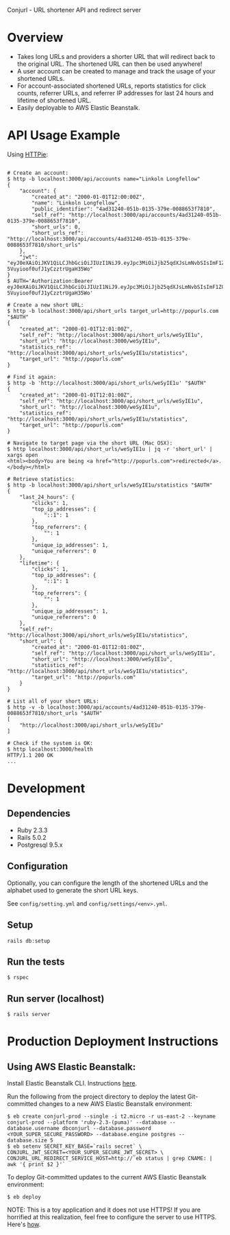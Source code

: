 Conjurl - URL shortener API and redirect server

# Overview

- Takes long URLs and providers a shorter URL that will redirect back
  to the original URL. The shortened URL can then be used anywhere!
- A user account can be created to manage and track the usage of your
  shortened URLs.
- For account-associated shortened URLs, reports statistics for click
  counts, referrer URLs, and referrer IP addresses for last 24 hours
  and lifetime of shortened URL.
- Easily deployable to AWS Elastic Beanstalk.

# API Usage Example

Using [HTTPie](http://httpie.org):
```

# Create an account:
$ http -b localhost:3000/api/accounts name="Linkoln Longfellow"
{
    "account": {
        "created_at": "2000-01-01T12:00:00Z",
        "name": "Linkoln Longfellow",
        "public_identifier": "4ad31240-051b-0135-379e-0088653f7810",
        "self_ref": "http://localhost:3000/api/accounts/4ad31240-051b-0135-379e-0088653f7810",
        "short_urls": 0,
        "short_urls_ref": "http://localhost:3000/api/accounts/4ad31240-051b-0135-379e-0088653f7810/short_urls"
    },
    "jwt": "eyJ0eXAiOiJKV1QiLCJhbGciOiJIUzI1NiJ9.eyJpc3MiOiJjb25qdXJsLmNvbSIsImF1ZCI6ImNvbmp1cmwiLCJpYXQiOjE0OTIzNzg4NTQsInN1YiI6IjRhZDMxMjQwLTA1MWItMDEzNS0zNzllLTAwODg2NTNmNzgxMCJ9.I7iqvfG6z0mrgcu-5Vuyioof0ufJ1yCzztrUgaH35Wo"
}
$ AUTH='Authorization:Bearer eyJ0eXAiOiJKV1QiLCJhbGciOiJIUzI1NiJ9.eyJpc3MiOiJjb25qdXJsLmNvbSIsImF1ZCI6ImNvbmp1cmwiLCJpYXQiOjE0OTIzNzg4NTQsInN1YiI6IjRhZDMxMjQwLTA1MWItMDEzNS0zNzllLTAwODg2NTNmNzgxMCJ9.I7iqvfG6z0mrgcu-5Vuyioof0ufJ1yCzztrUgaH35Wo'

# Create a new short URL:
$ http -b localhost:3000/api/short_urls target_url=http://popurls.com "$AUTH"
{
    "created_at": "2000-01-01T12:01:00Z",
    "self_ref": "http://localhost:3000/api/short_urls/weSyIE1u",
    "short_url": "http://localhost:3000/weSyIE1u",
    "statistics_ref": "http://localhost:3000/api/short_urls/weSyIE1u/statistics",
    "target_url": "http://popurls.com"
}

# Find it again:
$ http -b 'http://localhost:3000/api/short_urls/weSyIE1u' "$AUTH"
{
    "created_at": "2000-01-01T12:01:00Z",
    "self_ref": "http://localhost:3000/api/short_urls/weSyIE1u",
    "short_url": "http://localhost:3000/weSyIE1u",
    "statistics_ref": "http://localhost:3000/api/short_urls/weSyIE1u/statistics",
    "target_url": "http://popurls.com"
}

# Navigate to target page via the short URL (Mac OSX):
$ http localhost:3000/api/short_urls/weSyIE1u | jq -r 'short_url' | xargs open
<html><body>You are being <a href="http://popurls.com">redirected</a>.</body></html>

# Retrieve statistics:
$ http -b localhost:3000/api/short_urls/weSyIE1u/statistics "$AUTH"
{
    "last_24_hours": {
        "clicks": 1,
        "top_ip_addresses": {
            "::1": 1
        },
        "top_referrers": {
            "": 1
        },
        "unique_ip_addresses": 1,
        "unique_referrers": 0
    },
    "lifetime": {
        "clicks": 1,
        "top_ip_addresses": {
            "::1": 1
        },
        "top_referrers": {
            "": 1
        },
        "unique_ip_addresses": 1,
        "unique_referrers": 0
    },
    "self_ref": "http://localhost:3000/api/short_urls/weSyIE1u/statistics",
    "short_url": {
        "created_at": "2000-01-01T12:01:00Z",
        "self_ref": "http://localhost:3000/api/short_urls/weSyIE1u",
        "short_url": "http://localhost:3000/weSyIE1u",
        "statistics_ref": "http://localhost:3000/api/short_urls/weSyIE1u/statistics",
        "target_url": "http://popurls.com"
    }
}

# List all of your short URLs:
$ http -v -b localhost:3000/api/accounts/4ad31240-051b-0135-379e-0088653f7810/short_urls "$AUTH"
[
    "http://localhost:3000/api/short_urls/weSyIE1u"
]

# Check if the system is OK:
$ http localhost:3000/health
HTTP/1.1 200 OK
...
 ```

# Development

## Dependencies

- Ruby 2.3.3
- Rails 5.0.2
- Postgresql 9.5.x

## Configuration

Optionally, you can configure the length of the shortened URLs and the
alphabet used to generate the short URL keys.

See `config/setting.yml` and `config/settings/<env>.yml`.

## Setup

```
rails db:setup
```

## Run the tests

```
$ rspec
```

## Run server (localhost)

```
$ rails server
```

# Production Deployment Instructions

## Using AWS Elastic Beanstalk:

Install Elastic Beanstalk CLI. Instructions [here](http://docs.aws.amazon.com/elasticbeanstalk/latest/dg/eb-cli3-install.html).

Run the following from the project directory to deploy the latest Git-committed changes to a new AWS Elastic Beanstalk environment:
```
$ eb create conjurl-prod --single -i t2.micro -r us-east-2 --keyname conjurl-prod --platform 'ruby-2.3-(puma)' --database --database.username dbconjurl --database.password <YOUR_SUPER_SECURE_PASSWORD> --database.engine postgres --database.size 5
$ eb setenv SECRET_KEY_BASE=`rails secret` \
CONJURL_JWT_SECRET=<YOUR_SUPER_SECURE_JWT_SECRET> \
CONJURL_URL_REDIRECT_SERVICE_HOST=http://`eb status | grep CNAME: | awk '{ print $2 }'`
```

To deploy Git-committed updates to the current AWS Elastic Beanstalk environment:
```
$ eb deploy
```

NOTE: This is a toy application and it does not use HTTPS! If you are
horrified at this realization, feel free to configure the server to
use HTTPS. Here's
[how](http://docs.aws.amazon.com/elasticbeanstalk/latest/dg/configuring-https.html).
